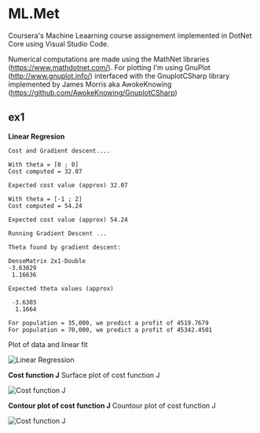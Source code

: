 ML.Met
========
Coursera's Machine Leaarning course assignement implemented in DotNet Core using Visual Studio Code.

Numerical computations are made using the MathNet libraries (https://www.mathdotnet.com/). 
For plotting I'm using GnuPlot (http://www.gnuplot.info/) interfaced with the GnuplotCSharp library implemented by James Morris aka AwokeKnowing (https://github.com/AwokeKnowing/GnuplotCSharp)

ex1
--------
**Linear Regresion**

```
Cost and Gradient descent....

With theta = [0 ; 0]
Cost computed = 32.07

Expected cost value (approx) 32.07

With theta = [-1 ; 2]
Cost computed = 54.24

Expected cost value (approx) 54.24

Running Gradient Descent ...

Theta found by gradient descent:

DenseMatrix 2x1-Double
-3.63029
 1.16636

Expected theta values (approx)

 -3.6303
  1.1664

For population = 35,000, we predict a profit of 4519.7679
For population = 70,000, we predict a profit of 45342.4501

```

Plot of data and linear fit

![Linear Regression](https://github.com/lmaddalena/ML.Net/tree/master/ex1/images/LinearRegression.png)


**Cost function J**
Surface plot of cost function J

![Cost function J](https://github.com/lmaddalena/ML.Net/tree/master/ex1/images/CostJ.png)

**Contour plot of cost function J**
Countour plot of cost function J

![Cost function J](https://github.com/lmaddalena/ML.Net/tree/master/ex1/images/contour.png)
